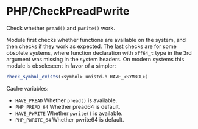 # PHP/CheckPreadPwrite

Check whether `pread()` and `pwrite()` work.

Module first checks whether functions are available on the system, and then
checks if they work as expected. The last checks are for some obsolete systems,
where function declaration with `off64_t` type in the 3rd argument was missing
in the system headers. On modern systems this module is obsolescent in favor of
a simpler:

```cmake
check_symbol_exists(<symbol> unistd.h HAVE_<SYMBOL>)
```

Cache variables:

* `HAVE_PREAD`
    Whether `pread()` is available.
* `PHP_PREAD_64`
    Whether pread64 is default.
* `HAVE_PWRITE`
    Whether `pwrite()` is available.
* `PHP_PWRITE_64`
    Whether pwrite64 is default.
